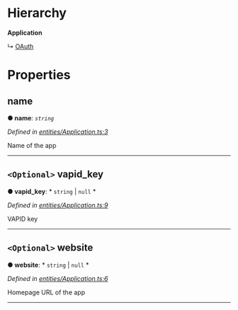

# Hierarchy

**Application**

↳  [OAuth](_entities_application_.oauth.md)

# Properties

<a id="name"></a>

##  name

**● name**: *`string`*

*Defined in [entities/Application.ts:3](https://github.com/lagunehq/core/blob/daa242c/src/entities/Application.ts#L3)*

Name of the app

___
<a id="vapid_key"></a>

## `<Optional>` vapid_key

**● vapid_key**: * `string` &#124; `null`
*

*Defined in [entities/Application.ts:9](https://github.com/lagunehq/core/blob/daa242c/src/entities/Application.ts#L9)*

VAPID key

___
<a id="website"></a>

## `<Optional>` website

**● website**: * `string` &#124; `null`
*

*Defined in [entities/Application.ts:6](https://github.com/lagunehq/core/blob/daa242c/src/entities/Application.ts#L6)*

Homepage URL of the app

___

